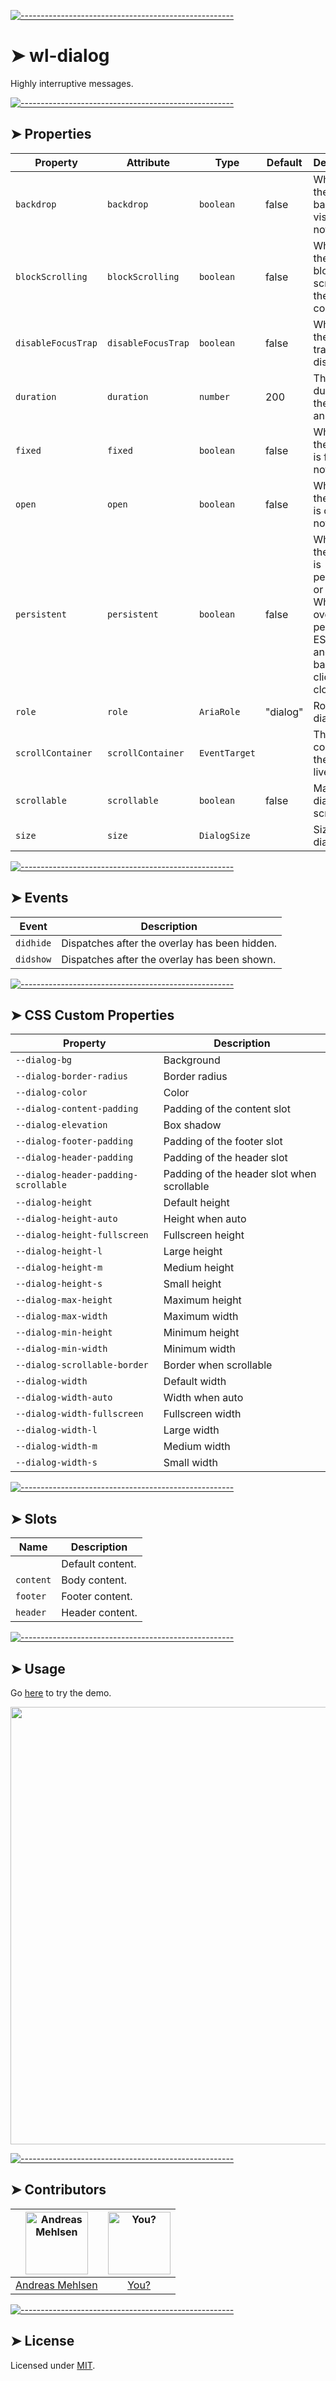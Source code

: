 
[![-----------------------------------------------------](https://raw.githubusercontent.com/andreasbm/readme/master/assets/lines/colored.png)](#wl-dialog)

# ➤ wl-dialog

Highly interruptive messages.


[![-----------------------------------------------------](https://raw.githubusercontent.com/andreasbm/readme/master/assets/lines/colored.png)](#properties)

## ➤ Properties

| Property           | Attribute          | Type          | Default  | Description                                      |
|--------------------|--------------------|---------------|----------|--------------------------------------------------|
| `backdrop`         | `backdrop`         | `boolean`     | false    | Whether the backdrop is visible or not.          |
| `blockScrolling`   | `blockScrolling`   | `boolean`     | false    | Whether the overlay blocks the scrolling on the scroll container. |
| `disableFocusTrap` | `disableFocusTrap` | `boolean`     | false    | Whether the focus trap be disabled.              |
| `duration`         | `duration`         | `number`      | 200      | The duration of the animations.                  |
| `fixed`            | `fixed`            | `boolean`     | false    | Whether the overlay is fixed or not.             |
| `open`             | `open`             | `boolean`     | false    | Whether the overlay is open or not.              |
| `persistent`       | `persistent`       | `boolean`     | false    | Whether the overlay is persistent or not. When the overlay is persistent, ESCAPE and backdrop clicks won't close it. |
| `role`             | `role`             | `AriaRole`    | "dialog" | Role of the dialog.                              |
| `scrollContainer`  | `scrollContainer`  | `EventTarget` |          | The container the overlay lives in.              |
| `scrollable`       | `scrollable`       | `boolean`     | false    | Makes the dialog scrollable.                     |
| `size`             | `size`             | `DialogSize`  |          | Size of the dialog.                              |


[![-----------------------------------------------------](https://raw.githubusercontent.com/andreasbm/readme/master/assets/lines/colored.png)](#events)

## ➤ Events

| Event     | Description                                   |
|-----------|-----------------------------------------------|
| `didhide` | Dispatches after the overlay has been hidden. |
| `didshow` | Dispatches after the overlay has been shown.  |


[![-----------------------------------------------------](https://raw.githubusercontent.com/andreasbm/readme/master/assets/lines/colored.png)](#css-custom-properties)

## ➤ CSS Custom Properties

| Property                             | Description                                |
|--------------------------------------|--------------------------------------------|
| `--dialog-bg`                        | Background                                 |
| `--dialog-border-radius`             | Border radius                              |
| `--dialog-color`                     | Color                                      |
| `--dialog-content-padding`           | Padding of the content slot                |
| `--dialog-elevation`                 | Box shadow                                 |
| `--dialog-footer-padding`            | Padding of the footer slot                 |
| `--dialog-header-padding`            | Padding of the header slot                 |
| `--dialog-header-padding-scrollable` | Padding of the header slot when scrollable |
| `--dialog-height`                    | Default height                             |
| `--dialog-height-auto`               | Height when auto                           |
| `--dialog-height-fullscreen`         | Fullscreen height                          |
| `--dialog-height-l`                  | Large height                               |
| `--dialog-height-m`                  | Medium height                              |
| `--dialog-height-s`                  | Small height                               |
| `--dialog-max-height`                | Maximum height                             |
| `--dialog-max-width`                 | Maximum width                              |
| `--dialog-min-height`                | Minimum height                             |
| `--dialog-min-width`                 | Minimum width                              |
| `--dialog-scrollable-border`         | Border when scrollable                     |
| `--dialog-width`                     | Default width                              |
| `--dialog-width-auto`                | Width when auto                            |
| `--dialog-width-fullscreen`          | Fullscreen width                           |
| `--dialog-width-l`                   | Large width                                |
| `--dialog-width-m`                   | Medium width                               |
| `--dialog-width-s`                   | Small width                                |


[![-----------------------------------------------------](https://raw.githubusercontent.com/andreasbm/readme/master/assets/lines/colored.png)](#slots)

## ➤ Slots

| Name      | Description      |
|-----------|------------------|
|           | Default content. |
| `content` | Body content.    |
| `footer`  | Footer content.  |
| `header`  | Header content.  |



[![-----------------------------------------------------](https://raw.githubusercontent.com/andreasbm/readme/master/assets/lines/colored.png)](#usage)

## ➤ Usage

Go [here](https://weightless.dev/elements/dialog) to try the demo.

<a href="https://weightless.dev/elements/dialog" align="center">
  <img src="https://raw.githubusercontent.com/andreasbm/elements/master/screenshots/wl-dialog.png" width="700" />
</a>


[![-----------------------------------------------------](https://raw.githubusercontent.com/andreasbm/readme/master/assets/lines/colored.png)](#contributors)

## ➤ Contributors
	

| [<img alt="Andreas Mehlsen" src="https://avatars1.githubusercontent.com/u/6267397?s=460&v=4" width="100">](https://twitter.com/andreasmehlsen) | [<img alt="You?" src="https://joeschmoe.io/api/v1/random" width="100">](https://github.com/andreasbm/weightless/blob/master/CONTRIBUTING.md) |
|:--------------------------------------------------:|:--------------------------------------------------:|
| [Andreas Mehlsen](https://twitter.com/andreasmehlsen) | [You?](https://github.com/andreasbm/weightless/blob/master/CONTRIBUTING.md) |


[![-----------------------------------------------------](https://raw.githubusercontent.com/andreasbm/readme/master/assets/lines/colored.png)](#license)

## ➤ License
	
Licensed under [MIT](https://opensource.org/licenses/MIT).
